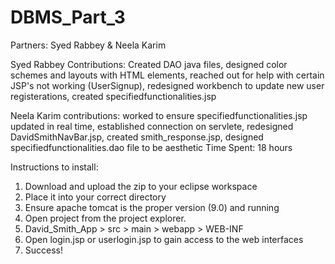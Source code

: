 # DBMS_Part_3

Partners: Syed Rabbey & Neela Karim

Syed Rabbey Contributions: Created DAO java files, designed color schemes and layouts with HTML elements, reached out for help with certain JSP's not working (UserSignup), redesigned workbench to update new user registerations, created specifiedfunctionalities.jsp

Neela Karim contributions: worked to ensure specifiedfunctionalities.jsp updated in real time, established connection on servlete, redesigned DavidSmithNavBar.jsp, created smith_response.jsp, designed specifiedfunctionalities.dao file to be aesthetic 
Time Spent: 18 hours 

Instructions to install:
1. Download and upload the zip to your eclipse workspace
2. Place it into your correct directory
3. Ensure apache tomcat is the proper version (9.0) and running
4. Open project from the project explorer.
5. David_Smith_App > src > main > webapp > WEB-INF
6. Open login.jsp or userlogin.jsp to gain access to the web interfaces
7. Success!

